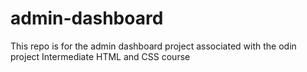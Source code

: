 # admin-dashboard
This repo is for the admin dashboard project associated with the odin project Intermediate HTML and CSS course
